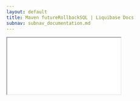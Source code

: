 ```yaml
---
layout: default
title: Maven futureRollbackSQL | Liquibase Docs
subnav: subnav_documentation.md
---
```


<iframe class="maven" src="generated/futureRollbackSQL-mojo.html"></iframe>
